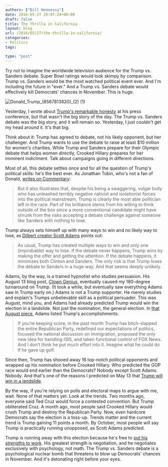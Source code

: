 ```yaml
---
authors: ["Bill Hennessy"]
date: 2016-05-27 20:07:28+00:00
draft: false
title: The Thrilla in California
layout: blog
url: /2016/05/27/the-thrilla-in-california/
categories:
- Politics
tags:

type: "post"
---
```


Try not to imagine the worldwide television audience for the Trump vs. Sanders debate. Super Bowl ratings would look skimpy by comparison. Trump vs. Sanders would be the most watched political event ever. And I'm including the future in "ever." And a Trump vs. Sanders debate would effectively kill Democrats' chances in November. This is huge.

![Donald_Trump_(8567813820)_(2) (1)](https://hennessysview.com/wp-content/uploads/2016/05/Donald_Trump_8567813820_2-1-300x200.jpg)


Yesterday, I wrote about [Trump's remarkable honesty](https://hennessysview.com/2016/05/27/worlds-greatest-press-conference/) at his press conference, but that wasn't the big story of the day. The Trump vs. Sanders debate was the big story, and it will remain so. Yesterday, I just couldn't get my head around it. It's that big.

Think about it: Trump has agreed to debate, not his likely opponent, but her challenger. And Trump wants to  use the debate to raise at least $10 million for women's charities. While Trump and Sanders prepare for their Olympic debate that helps women directly, Crooked Hillary prepares for her imminent indictment. Talk about campaigns going in different directions.

Most of all, this debate settles once and for all the question of Trump's political skills: he's the best ever. As Jonathan Tobin, who's not a fan of Donald, [writes on Commentary](https://www.commentarymagazine.com/politics-ideas/campaigns-elections/trump-beats-clinton-with-sanders-debate/):



> But it also illustrates that, despite his being a swaggering, vulgar bully who has unleashed terribly negative nativist and isolationist forces into the political mainstream, Trump is clearly the most able politician left in the race. Part of his brilliance stems from his willing to think outside of the box since a more conventional candidate might have shrunk from the risks accepting a debate challenge against someone like Sanders with nothing to lose.



Trump always sets himself up with many ways to win and no likely way to lose, as [Dilbert creator Scott Adams](https://blog.dilbert.com/post/144955383691/the-sanders-debate-gambit) points out:



> As usual, Trump has created multiple ways to win and only one (improbable) way to lose. If the debate never happens, Trump wins by making the offer and getting the attention. If the debate happens, it minimizes both Clinton and Sanders. The only risk is that Trump loses the debate to Sanders in a huge way. And that seems deeply unlikely.



Adams, by the way, is a trained hypnotist who studies persuasion. His August 13 blog post, [Clown Genius](https://blog.dilbert.com/post/126589300371/clown-genius), eventually caused my 180-degree turnaround on Trump. (It took a while, but eventually saw everything Adams saw in Trump early on.) Adams is not a Trump supporter. He merely studies and explain's Trumps unbelievable skill as a political persuader. This was August, mind you, and Adams had already predicted Trump would win the election in a landslide. Not just the nomination, the general election. In [that August piece](https://blog.dilbert.com/post/126589300371/clown-genius), Adams listed Trump's accomplishments:



> If you’re keeping score, in the past month Trump has bitch-slapped the entire Republican Party, redefined our expectations of politics, focused the national discussion on immigration, proposed the only new idea for handling ISIS, and taken functional control of FOX News. And I don’t think he put much effort into it. Imagine what he could do if he gave up golf.



Since then, Trump has shooed away 16 top-notch political opponents and wrapped up his nomination before Crooked Hillary. Who predicted the GOP race would end earlier than the Democrats? Nobody except Scott Adams. Nobody. And that's one of the reasons I predicted on May 13 that [Trump will win in a landslide](https://hennessysview.com/2016/05/13/how-to-predict-trumps-landslide-win/).

By the way, if you're relying on polls and electoral maps to argue with me, wait. None of that matters yet. Look at the trends. Two months ago, everyone said Ted Cruz would force a contested convention. But Trump obliterated Cruz. A month ago, most people said Crooked Hillary would crush Trump and destroy the Republican Party. Now, even hardcore Democrats say the election is a toss-up. Trends matter and the current trend is Trump gaining 11 points a month. By October, most people will say Trump is practically running unopposed, as Scott Adams predicted.

Trump is running away with this election because he's free to [put his strengths to work](https://hennessysview.com/2016/05/22/what-no-ones-telling-you-about-donald-trump/). His greatest strength is negotiation, and he negotiates exclusively with psychology, not math. The Trump vs. Sanders debate is a psychological nuclear bomb that threatens to blow up Democrats' chances  in November. And it's detonating right before your eyes.
